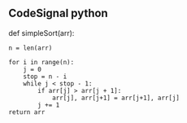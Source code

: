 CodeSignal python  <simpleSort>
-------------------------------
def simpleSort(arr):

    n = len(arr)

    for i in range(n):
        j = 0
        stop = n - i
        while j < stop - 1:
            if arr[j] > arr[j + 1]:
                arr[j], arr[j+1] = arr[j+1], arr[j]
            j += 1
    return arr
    
   

